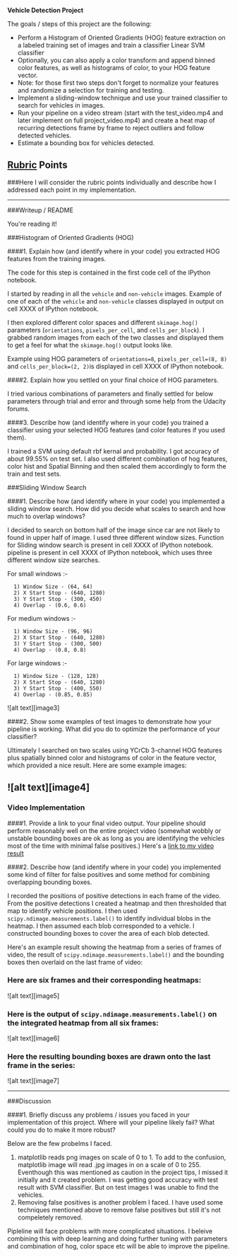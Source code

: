 **Vehicle Detection Project**

The goals / steps of this project are the following:

* Perform a Histogram of Oriented Gradients (HOG) feature extraction on a labeled training set of images and train a classifier Linear SVM classifier
* Optionally, you can also apply a color transform and append binned color features, as well as histograms of color, to your HOG feature vector. 
* Note: for those first two steps don't forget to normalize your features and randomize a selection for training and testing.
* Implement a sliding-window technique and use your trained classifier to search for vehicles in images.
* Run your pipeline on a video stream (start with the test_video.mp4 and later implement on full project_video.mp4) and create a heat map of recurring detections frame by frame to reject outliers and follow detected vehicles.
* Estimate a bounding box for vehicles detected.

## [Rubric](https://review.udacity.com/#!/rubrics/513/view) Points
###Here I will consider the rubric points individually and describe how I addressed each point in my implementation.  

---
###Writeup / README

You're reading it!

###Histogram of Oriented Gradients (HOG)

####1. Explain how (and identify where in your code) you extracted HOG features from the training images.

The code for this step is contained in the first code cell of the IPython notebook.  

I started by reading in all the `vehicle` and `non-vehicle` images.  Example of one of each of the `vehicle` and `non-vehicle` classes displayed in output on cell XXXX of IPython notebook.

I then explored different color spaces and different `skimage.hog()` parameters (`orientations`, `pixels_per_cell`, and `cells_per_block`).  I grabbed random images from each of the two classes and displayed them to get a feel for what the `skimage.hog()` output looks like.

Example using HOG parameters of `orientations=8`, `pixels_per_cell=(8, 8)` and `cells_per_block=(2, 2)`is displayed in cell XXXX of IPython notebook.


####2. Explain how you settled on your final choice of HOG parameters.

I tried various combinations of parameters and finally settled for below parameters through trial and error and through some help from the Udacity forums.

####3. Describe how (and identify where in your code) you trained a classifier using your selected HOG features (and color features if you used them).

I trained a SVM using default rbf kernal and probability. I got accuracy of about 99.55% on test set. I also used different combination of hog features, color hist and Spatial Binning and then scaled them accordingly to form the train and test sets.  

###Sliding Window Search

####1. Describe how (and identify where in your code) you implemented a sliding window search.  How did you decide what scales to search and how much to overlap windows?

I decided to search on bottom half of the image since car are not likely to found in upper half of image. I used three different window sizes. Function for Sliding window search is present in cell XXXX of IPython notebook. pipeline is present in cell XXXX of IPython notebook, which uses three different window size searches. 

For small windows :-

      1) Window Size - (64, 64)
      2) X Start Stop - (640, 1280)
      3) Y Start Stop - (300, 450)
      4) Overlap - (0.6, 0.6)

For medium windows :-

      1) Window Size - (96, 96)
      2) X Start Stop - (640, 1280)
      3) Y Start Stop - (300, 500)
      4) Overlap - (0.8, 0.8)

For large windows :-

      1) Window Size - (128, 128)
      2) X Start Stop - (640, 1280)
      3) Y Start Stop - (400, 550)
      4) Overlap - (0.85, 0.85)


![alt text][image3]

####2. Show some examples of test images to demonstrate how your pipeline is working.  What did you do to optimize the performance of your classifier?

Ultimately I searched on two scales using YCrCb 3-channel HOG features plus spatially binned color and histograms of color in the feature vector, which provided a nice result.  Here are some example images:

![alt text][image4]
---

### Video Implementation

####1. Provide a link to your final video output.  Your pipeline should perform reasonably well on the entire project video (somewhat wobbly or unstable bounding boxes are ok as long as you are identifying the vehicles most of the time with minimal false positives.)
Here's a [link to my video result](./project_video.mp4)


####2. Describe how (and identify where in your code) you implemented some kind of filter for false positives and some method for combining overlapping bounding boxes.

I recorded the positions of positive detections in each frame of the video.  From the positive detections I created a heatmap and then thresholded that map to identify vehicle positions.  I then used `scipy.ndimage.measurements.label()` to identify individual blobs in the heatmap.  I then assumed each blob corresponded to a vehicle.  I constructed bounding boxes to cover the area of each blob detected.  

Here's an example result showing the heatmap from a series of frames of video, the result of `scipy.ndimage.measurements.label()` and the bounding boxes then overlaid on the last frame of video:

### Here are six frames and their corresponding heatmaps:

![alt text][image5]

### Here is the output of `scipy.ndimage.measurements.label()` on the integrated heatmap from all six frames:
![alt text][image6]

### Here the resulting bounding boxes are drawn onto the last frame in the series:
![alt text][image7]



---

###Discussion

####1. Briefly discuss any problems / issues you faced in your implementation of this project.  Where will your pipeline likely fail?  What could you do to make it more robust?

Below are the few probelms I faced.

1) matplotlib reads png images on scale of 0 to 1. To add to the confusion, matplotlib image will read .jpg images in on a scale of 0 to 255. Eventhough this was mentioned as caution in the project tips, I missed it initially and it created problem. I was getting good accuracy with test result with SVM classifier. But on test images I was unable to find the vehicles.
2) Removing false positives is another problem I faced. I have used some techniques mentioned above to remove false positives but still it's not compeletely removed. 

Pipleline will face problems with more complicated situations. I beleive combining this with deep learning and doing further tuning with parameters and combination of hog, color space etc will be able to improve the pipeline.

